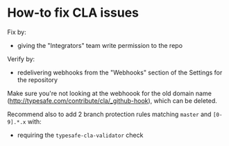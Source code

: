 # How-to fix CLA issues

Fix by:

* giving the "Integrators" team write permission to the repo

Verify by:

* redelivering webhooks from the "Webhooks" section of the Settings for the repository

Make sure you're not looking at the webhoook for the old domain name (http://typesafe.com/contribute/cla/_github-hook), which can be deleted.

Recommend also to add 2 branch protection rules matching `master` and `[0-9].*.x` with:

* requiring the `typesafe-cla-validator` check
